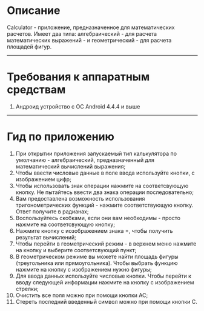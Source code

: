 # Описание
Calculator - приложение, предназначенное для математических расчетов.
Имеет два типа: алгебраический - для расчета математических выражений - и геометрический - для расчета площадей фигур.
***
# Требования к аппаратным средствам
1. Андроид устройство с ОС Android 4.4.4 и выше
***
# Гид по приложению
1. При открытии приложения запускаемый тип калькулятора по умолчанию - алгебраический, предназначенный для математический вычислений выражения;
2. Чтобы ввести числовые данные в поле ввода используйте кнопки, с изображением цифр;
3. Чтобы использовать знак операции нажмите на соответсвующую кнопку. Не пытайтесь ввести два знака операции последовательно;
4. Вам предоставлена возможность использования тригонометрических функций - нажмите соответствующую кнопку. Ответ получите в радианах;
5. Воспользуйтесь скобками, если они вам необходимы - просто нажмите на соответсвующую кнопку;
6. Нажмите кнопку с иозображением знака =, чтобы получить результат вычислений;
7. Чтобы перейти в геометрический режим - в верхнем меню нажмите на кнопку и выберите соответсвующий пункт;
8. В геометрическом режиме вы можете найти площадь фигуры (треугольника или прямоугольника). Чтобы выбрать функцию нажмите на кнопку с изображением нужно фигуры;
9. Для ввода данных используйте числовые кнопки. Чтобы перейти к вводу следующей информации нажмите на кнопку с изображением стрелки;
10. Очистить все поля можно при помощи кнопки AC;
11. Стереть последний введенный символ можно при помощи кнопки C.
